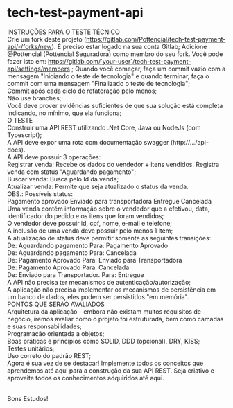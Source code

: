 # tech-test-payment-api
INSTRUÇÕES PARA O TESTE TÉCNICO<br>
Crie um fork deste projeto (https://gitlab.com/Pottencial/tech-test-payment-api/-/forks/new). É preciso estar logado na sua conta Gitlab;
Adicione @Pottencial (Pottencial Seguradora) como membro do seu fork. Você pode fazer isto em: https://gitlab.com/`your-user`/tech-test-payment-api/settings/members ;
Quando você começar, faça um commit vazio com a mensagem "Iniciando o teste de tecnologia" e quando terminar, faça o commit com uma mensagem "Finalizado o teste de tecnologia";<br>
Commit após cada ciclo de refatoração pelo menos;<br>
Não use branches;<br>
Você deve prover evidências suficientes de que sua solução está completa indicando, no mínimo, que ela funciona;<br>
O TESTE<br>
Construir uma API REST utilizando .Net Core, Java ou NodeJs (com Typescript);<br>
A API deve expor uma rota com documentação swagger (http://.../api-docs).<br>
A API deve possuir 3 operações:<br>
Registrar venda: Recebe os dados do vendedor + itens vendidos. Registra venda com status "Aguardando pagamento";<br>
Buscar venda: Busca pelo Id da venda;<br>
Atualizar venda: Permite que seja atualizado o status da venda.<br>
OBS.: Possíveis status: <br>
Pagamento aprovado	Enviado para transportadora	Entregue	Cancelada<br>
Uma venda contém informação sobre o vendedor que a efetivou, data, identificador do pedido e os itens que foram vendidos;<br>
O vendedor deve possuir id, cpf, nome, e-mail e telefone;<br>
A inclusão de uma venda deve possuir pelo menos 1 item;<br>
A atualização de status deve permitir somente as seguintes transições:<br>
De: Aguardando pagamento  Para: Pagamento Aprovado<br>
De: Aguardando pagamento   Para: Cancelada<br>
De: Pagamento Aprovado    Para: Enviado para Transportadora<br>
De: Pagamento Aprovado   Para: Cancelada<br>
De: Enviado para Transportador. Para: Entregue<br>
A API não precisa ter mecanismos de autenticação/autorização;<br>
A aplicação não precisa implementar os mecanismos de persistência em um banco de dados, eles podem ser persistidos "em memória".<br>
PONTOS QUE SERÃO AVALIADOS<br>
Arquitetura da aplicação - embora não existam muitos requisitos de negócio, iremos avaliar como o projeto foi estruturada, bem como camadas e suas responsabilidades;<br>
Programação orientada a objetos;<br>
Boas práticas e princípios como SOLID, DDD (opcional), DRY, KISS;<br>
Testes unitários;<br>
Uso correto do padrão REST;<br>
Agora é sua vez de se destacar! Implemente todos os conceitos que aprendemos até aqui para a construção da sua API REST. Seja criativo e aproveite todos os conhecimentos adquiridos até aqui. <br><br>

Bons Estudos! 
